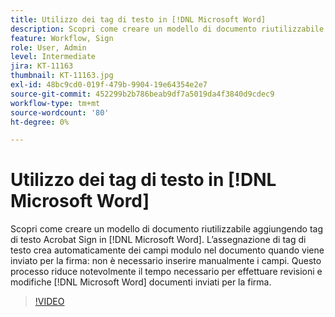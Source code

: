 ```yaml
---
title: Utilizzo dei tag di testo in [!DNL Microsoft Word]
description: Scopri come creare un modello di documento riutilizzabile aggiungendo tag di testo Acrobat Sign in [!DNL Microsoft Word]
feature: Workflow, Sign
role: User, Admin
level: Intermediate
jira: KT-11163
thumbnail: KT-11163.jpg
exl-id: 48bc9cd0-019f-479b-9904-19e64354e2e7
source-git-commit: 452299b2b786beab9df7a5019da4f3840d9cdec9
workflow-type: tm+mt
source-wordcount: '80'
ht-degree: 0%

---
```


# Utilizzo dei tag di testo in [!DNL Microsoft Word]

Scopri come creare un modello di documento riutilizzabile aggiungendo tag di testo Acrobat Sign in [!DNL Microsoft Word]. L’assegnazione di tag di testo crea automaticamente dei campi modulo nel documento quando viene inviato per la firma: non è necessario inserire manualmente i campi. Questo processo riduce notevolmente il tempo necessario per effettuare revisioni e modifiche [!DNL Microsoft Word] documenti inviati per la firma.

>[!VIDEO](https://video.tv.adobe.com/v/3409482?quality=12&learn=on&hidetitle=true)
